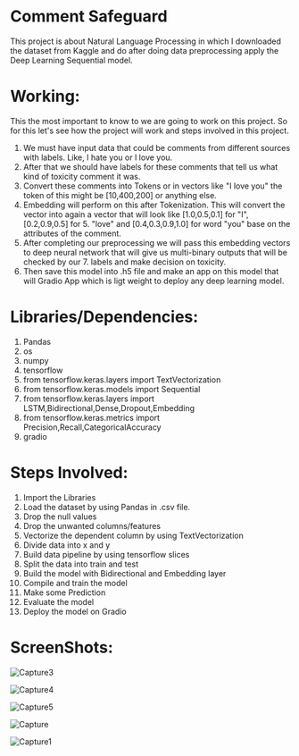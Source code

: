 # Comment Safeguard
This project is about Natural Language Processing in which I downloaded the dataset from Kaggle and do after doing data preprocessing apply the Deep Learning Sequential model.
  
# Working:
This the most important to know to we are going to work on this project. So for this let's see how the project will work and steps involved in this project.
 
1. We must have input data that could be comments from different sources with labels. Like, I hate you or I love you.
2. After that we should have labels for these comments that tell us what kind of toxicity comment it was.
3. Convert these comments into Tokens or in vectors like "I love you" the token of this might be [10,400,200] or anything else.
4. Embedding will perform on this after Tokenization. This will convert the vector into again a vector that will look like [1.0,0.5,0.1] for "I", [0.2,0.9,0.5] for 5. "love" and [0.4,0.3,0.9,1.0] for word "you" base on the attributes of the comment.
6. After completing our preprocessing we will pass this embedding vectors to deep neural network that will give us multi-binary outputs that will be checked by our 7. labels and make decision on toxicity.
8. Then save this model into .h5 file and make an app on this model that will Gradio App which is ligt weight to deploy any deep learning model.

# Libraries/Dependencies:

1. Pandas
2. os
3. numpy
4. tensorflow
5. from tensorflow.keras.layers import TextVectorization
6. from tensorflow.keras.models import Sequential
7. from tensorflow.keras.layers import LSTM,Bidirectional,Dense,Dropout,Embedding
8. from tensorflow.keras.metrics import Precision,Recall,CategoricalAccuracy
9. gradio
 
# Steps Involved:
1. Import the Libraries
2. Load the dataset by using Pandas in .csv file.
3. Drop the null values
4. Drop the unwanted columns/features
5. Vectorize the dependent column by using TextVectorization
6. Divide data into x and y
7. Build data pipeline by using tensorflow slices
8. Split the data into train and test
9. Build the model with Bidirectional and Embedding layer
10. Compile and train the model
11. Make some Prediction
12. Evaluate the model
13. Deploy the model on Gradio


# ScreenShots:
![Capture3](https://github.com/whoisusmanali/Comment_Toxicity/assets/104086680/04d3aca4-68f6-4129-89c6-a7b09b0965a6)


![Capture4](https://github.com/whoisusmanali/Comment_Toxicity/assets/104086680/75a329bc-3cc9-4c87-ba0f-6cb358087158)

![Capture5](https://github.com/whoisusmanali/Comment_Toxicity/assets/104086680/3633726c-b855-49ea-9b26-a9fb7039a8a6)

![Capture](https://github.com/whoisusmanali/Comment_Toxicity/assets/104086680/ddcb9565-06f5-4c62-bf3b-c0b1824a2116)

![Capture1](https://github.com/whoisusmanali/Comment_Toxicity/assets/104086680/b2775110-c560-409e-a9d7-bbbbf277902d)

